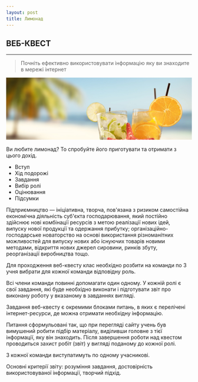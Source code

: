 ```yaml
---
layout: post
title: Лимонад
---
```


## ВЕБ-КВЕСТ
***

> Почніть ефективно використовувати інформацію яку ви знаходите в мережі інтернет

![placeholder](/public/1500x500.jpg "Large example image")

Ви любите лимонад? То спробуйте його приготувати та отримати з цього дохід.

 * Вступ
 * Хід подорожі
 * Завдання
 * Вибір ролі
 * Оцінювання
 * Підсумки

Підприємництво — ініціативна, творча, пов'язана з ризиком самостійна економічна діяльність суб'єкта господарювання, який постійно здійснює нові комбінації ресурсів з метою реалізації нових ідей, випуску нової продукції та одержання прибутку; організаційно-господарське новаторство на основі використання різноманітних можливостей для випуску нових або існуючих товарів новими методами, відкриття нових джерел сировини, ринків збуту, реорганізації виробництва тощо.

Для проходження веб-квесту клас необхідно розбити на команди по 3 учня вибрати для кожної команди відповідну роль.

Всі члени команди повинні допомагати один одному. У кожній ролі є свої завдання, які буде необхідно виконати і підготувати звіт про виконану роботу у вказаному в завданнях вигляді.

Завдання веб-квесту є окремими блоками питань, в яких є перелічені інтернет-ресурси, де можна отримати необхідну інформацію.

Питання сформульовані так, що при перегляді сайту учень був вимушений робити підбір матеріалу, виділивши головне з тієї інформації, яку він знаходить. Після завершення роботи над квестом проводиться захист робіт (звіт) у вигляді поданому до кожної ролі.

З кожної команди виступатимуть по одному учасникові.

Основні критерії звіту: розуміння завдання, достовірність використовуваної інформації, творчий підхід.
